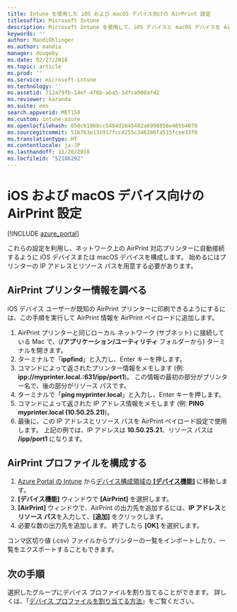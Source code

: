 ```yaml
---
title: Intune を使用した iOS および macOS デバイス向けの AirPrint 設定
titlesuffix: Microsoft Intune
description: Microsoft Intune を使用して、iOS デバイスと macOS デバイスを AirPrint 対応プリンターに自動接続する方法について説明します。
keywords: ''
author: MandiOhlinger
ms.author: mandia
manager: dougeby
ms.date: 02/27/2018
ms.topic: article
ms.prod: ''
ms.service: microsoft-intune
ms.technology: ''
ms.assetid: 712a79fb-14ef-4f6b-aba5-1dfca900afd2
ms.reviewer: karanda
ms.suite: ems
search.appverid: MET150
ms.custom: intune-azure
ms.openlocfilehash: 850c61868cc5404d1645482a6998856e465b4070
ms.sourcegitcommit: 51b763e131917fccd255c346286fa515fcee33f0
ms.translationtype: HT
ms.contentlocale: ja-JP
ms.lasthandoff: 11/20/2018
ms.locfileid: "52186292"
---
```

# <a name="airprint-settings-for-ios-and-macos-devices"></a>iOS および macOS デバイス向けの AirPrint 設定

[!INCLUDE [azure_portal](./includes/azure_portal.md)]

これらの設定を利用し、ネットワーク上の AirPrint 対応プリンターに自動接続するように iOS デバイスまたは macOS デバイスを構成します。 始めるにはプリンターの IP アドレスとリソース パスを用意する必要があります。

## <a name="find-airprint-printer-information"></a>AirPrint プリンター情報を調べる

iOS デバイス ユーザーが既知の AirPrint プリンターに印刷できるようにするには、この手順を実行して AirPrint 情報を AirPrint ペイロードに追加します。

1. AirPrint プリンターと同じローカル ネットワーク (サブネット) に接続している Mac で、(**/アプリケーション/ユーティリティ** フォルダーから) ターミナルを開きます。
2. ターミナルで「**ippfind**」と入力し、Enter キーを押します。
3. コマンドによって返されたプリンター情報をメモします (例: **ipp://myprinter.local.:631/ipp/port1**)。 この情報の最初の部分がプリンター名で、後の部分がリソース パスです。
4. ターミナルで「**ping myprinter.local**」と入力し、Enter キーを押します。
5. コマンドによって返された IP アドレス情報をメモします (例: **PING myprinter.local (10.50.25.21)**)。
6. 最後に、この IP アドレスとリソース パスを AirPrint ペイロード設定で使用します。 上記の例では、IP アドレスは **10.50.25.21**、リソース パスは **/ipp/port1** になります。

## <a name="configure-an-airprint-profile"></a>AirPrint プロファイルを構成する

1. [Azure Portal の Intune](https://portal.azure.com) から[デバイス構成領域の **[デバイス機能]**](device-features-configure.md) に移動します。 
1. **[デバイス機能]** ウィンドウで **[AirPrint]** を選択します。
2. **[AirPrint]** ウィンドウで、AirPrint の出力先を追加するには、**IP アドレス**と**リソース パス**を入力して、**[追加]** をクリックします。
3. 必要な数の出力先を追加します。 終了したら **[OK]** を選択します。

コンマ区切り値 (.csv) ファイルからプリンターの一覧をインポートしたり、一覧をエクスポートすることもできます。


## <a name="next-steps"></a>次の手順

選択したグループにデバイス プロファイルを割り当てることができます。 詳しくは、「[デバイス プロファイルを割り当てる方法](device-profile-assign.md)」をご覧ください。